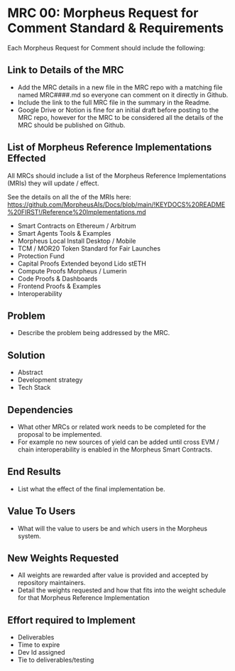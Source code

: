 # MRC 00: Morpheus Request for Comment Standard & Requirements

Each Morpheus Request for Comment should include the following:	

## Link to Details of the MRC
- Add the MRC details in a new file in the MRC repo with a matching file named MRC####.md so everyone can comment on it directly in Github.
- Include the link to the full MRC file in the summary in the Readme. 
- Google Drive or Notion is fine for an initial draft before posting to the MRC repo, however for the MRC to be considered all the details of the MRC should be published on Github.

## List of Morpheus Reference Implementations Effected
All MRCs should include a list of the Morpheus Reference Implementations (MRIs) they will update / effect.

See the details on all the of the MRIs here: https://github.com/MorpheusAIs/Docs/blob/main/!KEYDOCS%20README%20FIRST!/Reference%20Implementations.md
- Smart Contracts on Ethereum / Arbitrum
- Smart Agents Tools & Examples
- Morpheus Local Install Desktop / Mobile
- TCM / MOR20 Token Standard for Fair Launches
- Protection Fund
- Capital Proofs Extended beyond Lido stETH
- Compute Proofs Morpheus / Lumerin
- Code Proofs & Dashboards
- Frontend Proofs & Examples
- Interoperability

## Problem
- Describe the problem being addressed by the MRC.

## Solution
- Abstract
- Development strategy
- Tech Stack

## Dependencies
- What other MRCs or related work needs to be completed for the proposal to be implemented.
- For example no new sources of yield can be added until cross EVM / chain interoperability is enabled in the Morpheus Smart Contracts.

## End Results
- List what the effect of the final implementation be.

## Value To Users
- What will the value to users be and which users in the Morpheus system.

## New Weights Requested
- All weights are rewarded after value is provided and accepted by repository maintainers.
- Detail the weights requested and how that fits into the weight schedule for that Morpheus Reference Implementation

## Effort required to Implement
- Deliverables
- Time to expire
- Dev Id assigned
- Tie to deliverables/testing
